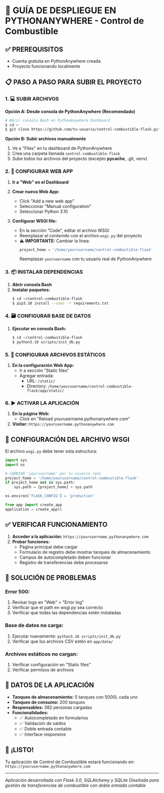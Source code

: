 # 🚀 GUÍA DE DESPLIEGUE EN PYTHONANYWHERE - Control de Combustible

## ✅ PREREQUISITOS
- Cuenta gratuita en PythonAnywhere creada
- Proyecto funcionando localmente

## 📋 PASO A PASO PARA SUBIR EL PROYECTO

### 1. 💻 SUBIR ARCHIVOS

**Opción A: Desde consola de PythonAnywhere (Recomendado)**
```bash
# Abrir consola Bash en PythonAnywhere Dashboard
$ cd ~
$ git clone https://github.com/tu-usuario/control-combustible-flask.git
```

**Opción B: Subir archivos manualmente**
1. Ve a "Files" en tu dashboard de PythonAnywhere
2. Crea una carpeta llamada `control-combustible-flask`
3. Sube todos los archivos del proyecto (excepto __pycache__, .git, venv)

### 2. 🔧 CONFIGURAR WEB APP

1. **Ir a "Web" en el Dashboard**
2. **Crear nueva Web App:**
   - Click "Add a new web app"
   - Seleccionar "Manual configuration"
   - Seleccionar Python 3.10

3. **Configurar WSGI file:**
   - En la sección "Code", editar el archivo WSGI
   - Reemplazar el contenido con el archivo `wsgi.py` del proyecto
   - ⚠️ **IMPORTANTE:** Cambiar la línea:
     ```python
     project_home = '/home/yourusername/control-combustible-flask'
     ```
     Reemplazar `yourusername` con tu usuario real de PythonAnywhere

### 3. 📦 INSTALAR DEPENDENCIAS

1. **Abrir consola Bash**
2. **Instalar paquetes:**
   ```bash
   $ cd ~/control-combustible-flask
   $ pip3.10 install --user -r requirements.txt
   ```

### 4. 🗃️ CONFIGURAR BASE DE DATOS

1. **Ejecutar en consola Bash:**
   ```bash
   $ cd ~/control-combustible-flask
   $ python3.10 scripts/init_db.py
   ```

### 5. 📁 CONFIGURAR ARCHIVOS ESTÁTICOS

1. **En la configuración Web App:**
   - Ir a sección "Static files"
   - Agregar entrada:
     - URL: `/static/`
     - Directory: `/home/yourusername/control-combustible-flask/app/static/`

### 6. ▶️ ACTIVAR LA APLICACIÓN

1. **En la página Web:**
   - Click en "Reload yourusername.pythonanywhere.com"
2. **Visitar:** `https://yourusername.pythonanywhere.com`

## 🔧 CONFIGURACIÓN DEL ARCHIVO WSGI

El archivo `wsgi.py` debe tener esta estructura:
```python
import sys
import os

# CAMBIAR 'yourusername' por tu usuario real
project_home = '/home/yourusername/control-combustible-flask'
if project_home not in sys.path:
    sys.path = [project_home] + sys.path

os.environ['FLASK_CONFIG'] = 'production'

from app import create_app
application = create_app()
```

## ✅ VERIFICAR FUNCIONAMIENTO

1. **Acceder a la aplicación:** `https://yourusername.pythonanywhere.com`
2. **Probar funciones:**
   - Página principal debe cargar
   - Formulario de registro debe mostrar tanques de almacenamiento
   - Campos de autocompletado deben funcionar
   - Registro de transferencias debe procesarse

## 🐛 SOLUCIÓN DE PROBLEMAS

### Error 500:
1. Revisar logs en "Web" > "Error log"
2. Verificar que el path en wsgi.py sea correcto
3. Verificar que todas las dependencias estén instaladas

### Base de datos no carga:
1. Ejecutar nuevamente: `python3.10 scripts/init_db.py`
2. Verificar que los archivos CSV estén en `app/data/`

### Archivos estáticos no cargan:
1. Verificar configuración en "Static files"
2. Verificar permisos de archivos

## 📧 DATOS DE LA APLICACIÓN

- **Tanques de almacenamiento:** 5 tanques con 5000L cada uno
- **Tanques de consumo:** 200 tanques 
- **Responsables:** 382 personas cargadas
- **Funcionalidades:**
  - ✅ Autocompletado en formularios
  - ✅ Validación de saldos
  - ✅ Doble entrada contable
  - ✅ Interface responsive

## 🎉 ¡LISTO!

Tu aplicación de Control de Combustible estará funcionando en:
`https://yourusername.pythonanywhere.com`

---
*Aplicación desarrollada con Flask 3.0, SQLAlchemy y SQLite*
*Diseñada para gestión de transferencias de combustible con doble entrada contable*
